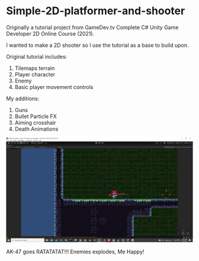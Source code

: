 # Simple-2D-platformer-and-shooter

<p> Originally a tutorial project from GameDev.tv Complete C# Unity Game Developer 2D Online Course (2021). </p>
<p> I wanted to make a 2D shooter so I use the tutorial as a base to build upon. </p>

<p> Original tutorial includes:</p>
<ol>
  <li> Tilemaps terrain </li>
  <li> Player character </li>
  <li> Enemy </li>
  <li> Basic player movement controls </li>
</ol>

<p> My additions:</p>
<ol>
  <li> Guns </li>
  <li> Bullet Particle FX </li>
  <li> Aiming crosshair </li>
  <li> Death Animations </li>
</ol>

![image](image/fae95ce50beb3ec098d77a14a01aeb3cebabfce3.gif)
<p> AK-47 goes RATATATAT!!! Enemies explodes, Me Happy! </p>
